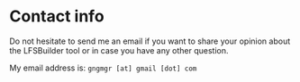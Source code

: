# Contact info

Do not hesitate to send me an email if you want to share your opinion about the LFSBuilder tool or in case you have any other question.

My email address is: `gngmgr [at] gmail [dot] com`
